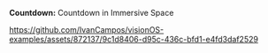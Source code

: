 **Countdown:** Countdown in Immersive Space

https://github.com/IvanCampos/visionOS-examples/assets/872137/9c1d8406-d95c-436c-bfd1-e4fd3daf2529
